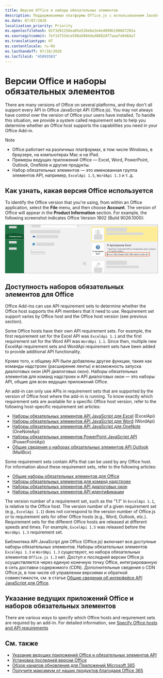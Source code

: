 ```yaml
---
title: Версии Office и наборы обязательных элементов
description: Поддерживаемые платформы Office.js с использованием JavaScript API
ms.date: 07/07/2020
localization_priority: Priority
ms.openlocfilehash: 02f3d91256ea05e526ebe2e4e4090b1908d7292a
ms.sourcegitcommit: 7ef14753dce598a5804dad8802df7aaafe046da7
ms.translationtype: HT
ms.contentlocale: ru-RU
ms.lasthandoff: 07/10/2020
ms.locfileid: "45093583"
---
```

# <a name="office-versions-and-requirement-sets"></a>Версии Office и наборы обязательных элементов

There are many versions of Office on several platforms, and they don't all support every API in Office JavaScript API (Office.js). You may not always have control over the version of Office your users have installed.  To handle this situation, we provide a system called requirement sets to help you determine whether an Office host supports the capabilities you need in your Office Add-in. 

> [!NOTE]
> - Office работает на различных платформах, в том числе Windows, в браузере, на компьютерах Mac и на iPad.
> - Примеры ведущих приложений Office — Excel, Word, PowerPoint, Outlook, OneNote и другие продукты.  
> - Набор обязательных элементов — это именованная группа элементов API, например, `ExcelApi 1.5`, `WordApi 1.3` и т. д.  

## <a name="how-to-check-your-office-version"></a>Как узнать, какая версия Office используется

To identify the Office version that you're using, from within an Office application, select the **File** menu, and then choose **Account**. The version of Office will appear in the **Product Information** section. For example, the following screenshot indicates Office Version 1802 (Build 9026.1000):

![Проверка версии Office](../images/office-version.png)

## <a name="office-requirement-sets-availability"></a>Доступность наборов обязательных элементов для Office

Office Add-ins can use API requirement sets to determine whether the Office host supports the API members that it need to use. Requirement set support varies by Office host and the Office host version (see previous section).

Some Office hosts have their own API requirement sets. For example, the first requirement set for the Excel API was `ExcelApi 1.1` and the first requirement set for the Word API was `WordApi 1.1`. Since then, multiple new ExcelApi requirement sets and WordApi requirement sets have been added to provide additional API functionality.

Кроме того, к общему API были добавлены другие функции, такие как команды надстроек (расширение ленты) и возможность запуска диалоговых окон (API диалоговых окон). Наборы обязательных элементов для команд надстроек и API диалоговых окон — это наборы API, общие для всех ведущих приложений Office.

An add-in can only use APIs in requirement sets that are supported by the version of Office host where the add-in is running. To know exactly which requirement sets are available for a specific Office host version, refer to the following host-specific requirement set articles:

- [Наборы обязательных элементов API JavaScript для Excel](../reference/requirement-sets/excel-api-requirement-sets.md) (ExcelApi)
- [Наборы обязательных элементов API JavaScript для Word](../reference/requirement-sets/word-api-requirement-sets.md) (WordApi)
- [Наборы обязательных элементов API JavaScript для OneNote](../reference/requirement-sets/onenote-api-requirement-sets.md) (OneNoteApi)
- [Наборы обязательных элементов PowerPoint JavaScript API](../reference/requirement-sets/powerpoint-api-requirement-sets.md) (PowerPointApi)
- [Общие сведения о наборах обязательных элементов API Outlook](../reference/requirement-sets/outlook-api-requirement-sets.md) (MailBox)

Some requirement sets contain APIs that can be used by any Office host. For information about these requirement sets, refer to the following articles:

- [Общие наборы обязательных элементов для Office](../reference/requirement-sets/office-add-in-requirement-sets.md)
- [Наборы обязательных элементов для команд надстроек](../reference/requirement-sets/add-in-commands-requirement-sets.md)
- [Наборы обязательных элементов API диалоговых окон](../reference/requirement-sets/dialog-api-requirement-sets.md)
- [Наборы обязательных элементов API идентификации](../reference/requirement-sets/identity-api-requirement-sets.md)

The version number of a requirement set, such as the "1.1" in `ExcelApi 1.1`, is relative to the Office host. The version number of a given requirement set (e.g., `ExcelApi 1.1`) does not correspond to the version number of Office.js or to requirement sets for other Office hosts (e.g., Word, Outlook, etc.).  Requirement sets for the different Office hosts are released at different speeds and times. For example, `ExcelApi 1.5` was released before the `WordApi 1.3` requirement set.

Библиотека API JavaScript для Office (Office.js) включает все доступные наборы обязательных элементов. Наборы обязательных элементов `ExcelApi 1.3` и `WordApi 1.3` существуют, но набора обязательных элементов `Office.js 1.3` нет. Доступ к последней версии Office.js осуществляется через единую конечную точку Office, интегрированную в сеть доставки содержимого (CDN). Дополнительные сведения о CDN Office.js, в том числе об управлении версиями и обратной совместимости, см. в статье [Общие сведения об интерфейсе API JavaScript для Office](../develop/understanding-the-javascript-api-for-office.md).

## <a name="specify-office-hosts-and-requirement-sets"></a>Указание ведущих приложений Office и наборов обязательных элементов

There are various ways to specify which Office hosts and requirement sets are required by an add-in.  For detailed information, see [Specify Office hosts and API requirements](../develop/specify-office-hosts-and-api-requirements.md)

## <a name="see-also"></a>См. также

- [Указание ведущих приложений Office и обязательных элементов API](../develop/specify-office-hosts-and-api-requirements.md)
- [Установка последней версии Office](../develop/install-latest-office-version.md)
- [Обзор каналов обновления для Приложений Microsoft 365](/deployoffice/overview-of-update-channels-for-office-365-proplus)
- [Получите максимум от наших продуктов благодаря Office 365](https://products.office.com/compare-all-microsoft-office-products?tab=2)
